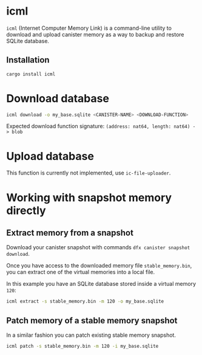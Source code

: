 # icml
`icml` (Internet Computer Memory Link) is a command-line utility to download and upload canister memory as a way to backup and restore SQLite database.


## Installation

```bash
cargo install icml
```


# Download database

```bash
icml download -o my_base.sqlite <CANISTER-NAME> <DOWNLOAD-FUNCTION>
```

Expected download function signature: `(address: nat64, length: nat64) -> blob`


# Upload database

This function is currently not implemented, use `ic-file-uploader`.


# Working with snapshot memory directly



## Extract memory from a snapshot

Download your canister snapshot with commands `dfx canister snapshot download`.

Once you have access to the downloaded memory file `stable_memory.bin`, you can extract one of the virtual memories into a local file.

In this example you have an SQLite database stored inside a virtual memory `120`:

```bash
icml extract -s stable_memory.bin -m 120 -o my_base.sqlite
```

## Patch memory of a stable memory snapshot

In a similar fashion you can patch existing stable memory snapshot. 

```bash
icml patch -s stable_memory.bin -m 120 -i my_base.sqlite
```


